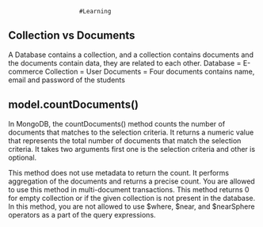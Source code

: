                         #Learning

## Collection vs Documents
A Database contains a collection, and a collection contains documents and the documents contain data, they are related to each other. 
Database = E-commerce
Collection = User
Documents = Four documents contains name, email and password of the students

## model.countDocuments()
In MongoDB, the countDocuments() method counts the number of documents that matches to the selection criteria. It returns a numeric value that represents the total number of documents that match the selection criteria. It takes two arguments first one is the selection criteria and other is optional. 

This method does not use metadata to return the count. It performs aggregation of the documents and returns a precise count.
You are allowed to use this method in multi-document transactions.
This method returns 0 for empty collection or if the given collection is not present in the database.
In this method, you are not allowed to use $where, $near, and $nearSphere operators as a part of the query expressions. 